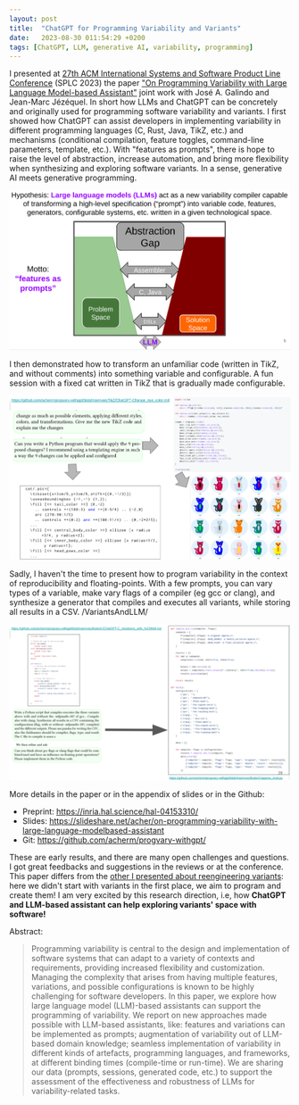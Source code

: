 ```yaml
---
layout: post
title:  "ChatGPT for Programming Variability and Variants"
date:   2023-08-30 011:54:29 +0200
tags: [ChatGPT, LLM, generative AI, variability, programming]
---
```


I presented at [27th ACM International Systems and Software Product Line Conference](https://2023.splc.net/) (SPLC 2023) the paper ["On Programming Variability with Large Language Model-based Assistant"](https://inria.hal.science/hal-04153310/) joint work with José A. Galindo and Jean-Marc Jézéquel. 
In short how LLMs and ChatGPT can be concretely and originally used for programming software variability and variants. 
I first showed how ChatGPT can assist developers in implementing variability in different programming languages (C, Rust, Java, TikZ, etc.) and mechanisms (conditional compilation, feature toggles, command-line parameters, template, etc.). With "features as prompts", there is hope to raise the level of abstraction, increase automation, and bring more flexibility when synthesizing and exploring software variants. In a sense, generative AI meets generative programming. 

![](/assets/generativeAIPorgramming.png)

I then demonstrated how to transform an unfamiliar code (written in TikZ, and without comments) into something variable and configurable.
A fun session with a fixed cat written in TikZ that is gradually made configurable.

![](/assets/catTikzVariation.png)


Sadly, I haven't the time to present how to program variability in the context of reproducibility and floating-points. 
With a few prompts, you can vary types of a variable, make vary flags of a compiler (eg gcc or clang), and synthesize a generator that compiles and executes all variants, while storing all results in a CSV.  /VariantsAndLLM/

![](/assets/floatingPointVariation.png)


More details in the paper or in the appendix of slides or in the Github:
 * Preprint: https://inria.hal.science/hal-04153310/
 * Slides: https://slideshare.net/acher/on-programming-variability-with-large-language-modelbased-assistant
 * Git: https://github.com/acherm/progvary-withgpt/

These are early results, and there are many open challenges and questions. 
I got great feedbacks and suggestions in the reviews or at the conference. 
This paper differs from the [other I presented about reengineering variants](/VariantsAndLLM/): here we didn't start with variants in the first place, we aim to program and create them! 
I am very excited by this research direction, i.e, how **ChatGPT and LLM-based assistant can help exploring variants' space with software!**  

Abstract: 
> Programming variability is central to the design and implementation of software systems that can adapt to a variety of contexts and requirements, providing increased flexibility 
> and customization. Managing the complexity that arises from having multiple features, variations, and possible configurations is known to be highly challenging for software 
> developers. In this paper, we explore how large language model (LLM)-based assistants can support the programming of variability. We report on new approaches made possible with
> LLM-based assistants, like: features and variations can be implemented as prompts; augmentation of variability out of LLM-based domain knowledge; seamless implementation of
> variability in different kinds of artefacts, programming languages, and frameworks, at different binding times (compile-time or run-time). 
> We are sharing our data (prompts, sessions, generated code, etc.) to support the assessment of the effectiveness and robustness of LLMs for variability-related tasks.


  







 














